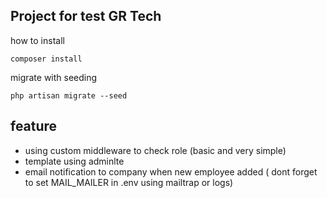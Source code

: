 
## Project for test GR Tech

how to install

```composer install```

migrate with seeding

```php artisan migrate --seed ```

## feature

- using custom middleware to check role (basic and very simple)
- template using adminlte
- email notification to company when new employee added ( dont forget to set MAIL_MAILER in .env using mailtrap or logs)